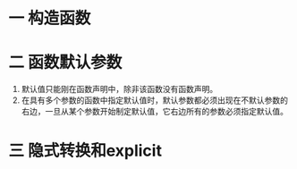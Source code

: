 # 一 构造函数
# 二 函数默认参数
1. 默认值只能刚在函数声明中，除非该函数没有函数声明。
2. 在具有多个参数的函数中指定默认值时，默认参数都必须出现在不默认参数的右边，一旦从某个参数开始制定默认值，它右边所有的参数必须指定默认值。
# 三 隐式转换和explicit

